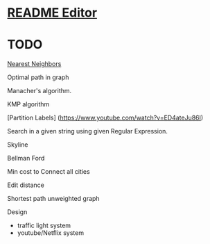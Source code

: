 # [README Editor](https://stackedit.io/app#)

# TODO
[Nearest Neighbors](https://www.geeksforgeeks.org/closest-pair-of-points-onlogn-implementation/)

Optimal path in graph

Manacher's algorithm.

KMP algorithm

[Partition Labels] (https://www.youtube.com/watch?v=ED4ateJu86I)

Search in a given string using given Regular Expression.

Skyline

Bellman Ford

Min cost to Connect all cities

Edit distance

Shortest path unweighted graph

Design
- traffic light system
- youtube/Netflix system
